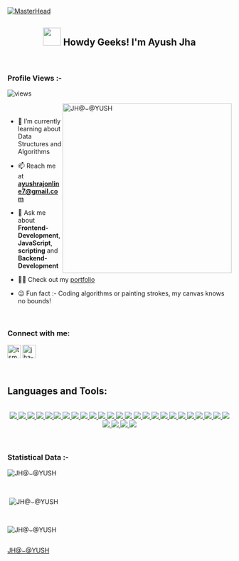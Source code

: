 [![MasterHead](https://user-images.githubusercontent.com/74038190/240304586-d48893bd-0757-481c-8d7e-ba3e163feae7.png)](https://codegrills.in)
<h2 align="center"><img src="https://media.giphy.com/media/hvRJCLFzcasrR4ia7z/giphy.gif" width="40"> Howdy Geeks! I'm Ayush Jha</h2>

<br>

<p align="right"> <h3>Profile Views :-</h3> <img src="https://komarev.com/ghpvc/?username=jha-geek-ayush&label=Profile%20views&color=0e75b6&style=flat"
    alt="views" /> 
  </p>
<p><img align="right" src="https://user-images.githubusercontent.com/74038190/229223263-cf2e4b07-2615-4f87-9c38-e37600f8381a.gif" width="380px" alt="JH@⌣@YUSH" /></p>
<br>


- 🌱 I’m currently learning about Data Structures and Algorithms

- 📫 Reach me at **ayushrajonline7@gmail.com**

- 💬 Ask me about **Frontend-Development**, **JavaScript**, **scripting** and **Backend-Development**

- 👨‍💻 Check out my [portfolio](https://jhaayush.netlify.app)

- 😉 Fun fact :- Coding algorithms or painting strokes, my canvas knows no bounds!

<br>

<h3 align="left">Connect with me:</h3>
<p align="left">
<a href="https://instagram.com/itsmeoberoy" target="blank"><img align="center"
      src="https://skillicons.dev/icons?i=instagram"
      alt="itsmeoberoy" height="30" width="30" /></a>
<a href="https://www.hackerrank.com/ayushrajonline7" target="blank">
      <img align="center" src="https://img.icons8.com/external-tal-revivo-color-tal-revivo/96/000000/external-hackerrank-is-a-technology-company-that-focuses-on-competitive-programming-logo-color-tal-revivo.png" alt="jha-geek-ayush" height="30" width="30" 
      alt="ayushrajonline7" /></a>
</p>

<br>

## Languages and Tools:
<p align="center">
  <a href="">
  <br>
    <a href="https://developer.mozilla.org/en-US/docs/Web/HTML"> <img src="https://skillicons.dev/icons?i=html" /> </a>  
    <a href="https://developer.mozilla.org/en-US/docs/Web/CSS"> <img src="https://skillicons.dev/icons?i=css" /> </a>  
    <a href="https://getbootstrap.com/"> <img src="https://skillicons.dev/icons?i=bootstrap" /> </a>  
    <a href="https://tailwindcss.com/"> <img src="https://skillicons.dev/icons?i=tailwind" /> </a>  
    <a href="https://developer.mozilla.org/en-US/docs/Web/JavaScript"> <img src="https://skillicons.dev/icons?i=javascript" /> </a>  
    <a href="https://www.typescriptlang.org/"> <img src="https://skillicons.dev/icons?i=typescript" /> </a>  
    <a href="https://www.java.com/en/"> <img src="https://skillicons.dev/icons?i=java" /> </a>  
    <a href="https://kotlinlang.org/"> <img src="https://skillicons.dev/icons?i=kotlin" /> </a>  
    <a href="https://devdocs.io/c/"> <img src="https://skillicons.dev/icons?i=c" /> </a>  
    <a href="https://dart.dev/"> <img src="https://skillicons.dev/icons?i=dart" /> </a>  
    <a href="https://docs.djangoproject.com/en/4.2/"> <img src="https://skillicons.dev/icons?i=django" /> </a>  
    <a href="https://flutter.dev/"> <img src="https://skillicons.dev/icons?i=flutter" /> </a>  
    <a href="https://www.figma.com/"> <img src="https://skillicons.dev/icons?i=figma" /> </a>  
    <a href="https://github.com/"> <img src="https://skillicons.dev/icons?i=git" /> </a>  
    <a href="https://www.mongodb.com/"> <img src="https://skillicons.dev/icons?i=mongodb" /> </a>  
    <a href="https://nodejs.org/en"> <img src="https://skillicons.dev/icons?i=nodejs" /> </a>  
    <a href="https://expressjs.com/"> <img src="https://skillicons.dev/icons?i=express" /> </a>  
    <a href="https://doc.qt.io/"> <img src="https://skillicons.dev/icons?i=qt" /> </a>  
    <a href="https://www.python.org/"> <img src="https://skillicons.dev/icons?i=python" /> </a>  
    <a href="https://react.dev/"> <img src="https://skillicons.dev/icons?i=react" /> </a> 
    <a href="https://sass-lang.com/"> <img src="https://skillicons.dev/icons?i=sass" /> </a>  
    <a href="https://www.selenium.dev/"> <img src="https://skillicons.dev/icons?i=selenium" /> </a>  
    <a href="https://replit.com/"> <img src="https://skillicons.dev/icons?i=replit" /> </a>  
    <a href="https://developer.android.com/studio"> <img src="https://skillicons.dev/icons?i=androidstudio" /> </a>  
     <a href="https://www.linux.org/"> <img src="https://skillicons.dev/icons?i=linux" /> </a>  
     <a href="https://www.vim.org/"> <img src="https://skillicons.dev/icons?i=vim" /> </a>  
     <a href="https://helpx.adobe.com/in/illustrator/user-guide.html"> <img src="https://skillicons.dev/icons?i=ai" /> </a>  
     <a href="https://helpx.adobe.com/in/xd/user-guide.html"> <img src="https://skillicons.dev/icons?i=xd" /> </a>  
     <a href="https://helpx.adobe.com/premiere-pro/user-guide.html"> <img src="https://skillicons.dev/icons?i=pr" /> </a>
  </a>
</p>

<br>

<h3>Statistical Data :-</h3>
<p><img align="center"
    src="https://github-readme-stats.vercel.app/api/top-langs?username=jha-geek-ayush&show_icons=true&locale=en&bg_color=0d1117&text_color=ffffff&layout=compact"
    alt="JH@⌣@YUSH" 
    bg_color=#808080/></p>
<br>

<p>&nbsp;<img align="center" src="https://github-readme-stats.vercel.app/api?username=jha-geek-ayush&show_icons=true&locale=en&bg_color=0d1117&text_color=ffffff&repo=convoychat"
    alt="JH@⌣@YUSH" /></p>

<br>

<p><img align="center" src="https://github-readme-streak-stats.herokuapp.com/?user=jha-geek-ayush&theme=dark&background=0d1117&date_format=M%20j%5B%2C%20Y%5D" alt="JH@⌣@YUSH" /></p>
      
<p align="left"> <a href="https://twitter.com/" target="blank"><img
      src="https://img.shields.io/twitter/follow/?logo=twitter&style=for-the-badge" alt="" /></a> </p>

[JH@⌣@YUSH](https://github.com/jha-geek-ayush)
